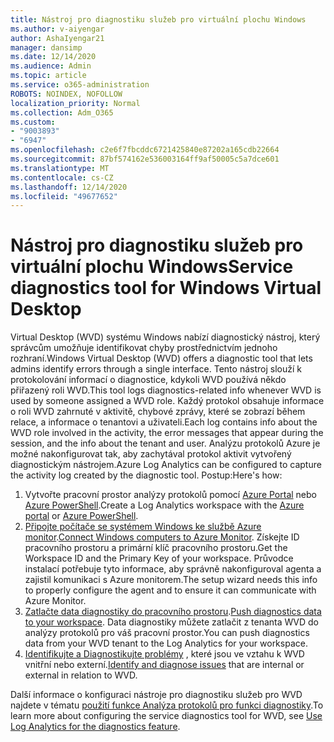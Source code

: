 ```yaml
---
title: Nástroj pro diagnostiku služeb pro virtuální plochu Windows
ms.author: v-aiyengar
author: AshaIyengar21
manager: dansimp
ms.date: 12/14/2020
ms.audience: Admin
ms.topic: article
ms.service: o365-administration
ROBOTS: NOINDEX, NOFOLLOW
localization_priority: Normal
ms.collection: Adm_O365
ms.custom:
- "9003893"
- "6947"
ms.openlocfilehash: c2e6f7fbcddc6721425840e87202a165cdb22664
ms.sourcegitcommit: 87bf574162e536003164ff9af50005c5a7dce601
ms.translationtype: MT
ms.contentlocale: cs-CZ
ms.lasthandoff: 12/14/2020
ms.locfileid: "49677652"
---
```

# <a name="service-diagnostics-tool-for-windows-virtual-desktop"></a><span data-ttu-id="fbdb8-102">Nástroj pro diagnostiku služeb pro virtuální plochu Windows</span><span class="sxs-lookup"><span data-stu-id="fbdb8-102">Service diagnostics tool for Windows Virtual Desktop</span></span>

<span data-ttu-id="fbdb8-103">Virtual Desktop (WVD) systému Windows nabízí diagnostický nástroj, který správcům umožňuje identifikovat chyby prostřednictvím jednoho rozhraní.</span><span class="sxs-lookup"><span data-stu-id="fbdb8-103">Windows Virtual Desktop (WVD) offers a diagnostic tool that lets admins identify errors through a single interface.</span></span> <span data-ttu-id="fbdb8-104">Tento nástroj slouží k protokolování informací o diagnostice, kdykoli WVD používá někdo přiřazený roli WVD.</span><span class="sxs-lookup"><span data-stu-id="fbdb8-104">This tool logs diagnostics-related info whenever WVD is used by someone assigned a WVD role.</span></span> <span data-ttu-id="fbdb8-105">Každý protokol obsahuje informace o roli WVD zahrnuté v aktivitě, chybové zprávy, které se zobrazí během relace, a informace o tenantovi a uživateli.</span><span class="sxs-lookup"><span data-stu-id="fbdb8-105">Each log contains info about the WVD role involved in the activity, the error messages that appear during the session, and the info about the tenant and user.</span></span> <span data-ttu-id="fbdb8-106">Analýzu protokolů Azure je možné nakonfigurovat tak, aby zachytával protokol aktivit vytvořený diagnostickým nástrojem.</span><span class="sxs-lookup"><span data-stu-id="fbdb8-106">Azure Log Analytics can be configured to capture the activity log created by the diagnostic tool.</span></span> <span data-ttu-id="fbdb8-107">Postup:</span><span class="sxs-lookup"><span data-stu-id="fbdb8-107">Here's how:</span></span>

1. <span data-ttu-id="fbdb8-108">Vytvořte pracovní prostor analýzy protokolů pomocí [Azure Portal](https://go.microsoft.com/fwlink/?linkid=2129500) nebo [Azure PowerShell](https://go.microsoft.com/fwlink/?linkid=2129501).</span><span class="sxs-lookup"><span data-stu-id="fbdb8-108">Create a Log Analytics workspace with the [Azure portal](https://go.microsoft.com/fwlink/?linkid=2129500) or [Azure PowerShell](https://go.microsoft.com/fwlink/?linkid=2129501).</span></span>
1. <span data-ttu-id="fbdb8-109">[Připojte počítače se systémem Windows ke službě Azure monitor](https://go.microsoft.com/fwlink/?linkid=2129913).</span><span class="sxs-lookup"><span data-stu-id="fbdb8-109">[Connect Windows computers to Azure Monitor](https://go.microsoft.com/fwlink/?linkid=2129913).</span></span> <span data-ttu-id="fbdb8-110">Získejte ID pracovního prostoru a primární klíč pracovního prostoru.</span><span class="sxs-lookup"><span data-stu-id="fbdb8-110">Get the Workspace ID and the Primary Key of your workspace.</span></span> <span data-ttu-id="fbdb8-111">Průvodce instalací potřebuje tyto informace, aby správně nakonfiguroval agenta a zajistil komunikaci s Azure monitorem.</span><span class="sxs-lookup"><span data-stu-id="fbdb8-111">The setup wizard needs this info to properly configure the agent and to ensure it can communicate with Azure Monitor.</span></span>
1. <span data-ttu-id="fbdb8-112">[Zatlačte data diagnostiky do pracovního prostoru](https://go.microsoft.com/fwlink/?linkid=2128284).</span><span class="sxs-lookup"><span data-stu-id="fbdb8-112">[Push diagnostics data to your workspace](https://go.microsoft.com/fwlink/?linkid=2128284).</span></span> <span data-ttu-id="fbdb8-113">Data diagnostiky můžete zatlačit z tenanta WVD do analýzy protokolů pro váš pracovní prostor.</span><span class="sxs-lookup"><span data-stu-id="fbdb8-113">You can push diagnostics data from your WVD tenant to the Log Analytics for your workspace.</span></span>
1. <span data-ttu-id="fbdb8-114">[Identifikujte a Diagnostikujte problémy](https://go.microsoft.com/fwlink/?linkid=2128338) , které jsou ve vztahu k WVD vnitřní nebo externí.</span><span class="sxs-lookup"><span data-stu-id="fbdb8-114">[Identify and diagnose issues](https://go.microsoft.com/fwlink/?linkid=2128338) that are internal or external in relation to WVD.</span></span>

<span data-ttu-id="fbdb8-115">Další informace o konfiguraci nástroje pro diagnostiku služeb pro WVD najdete v tématu [použití funkce Analýza protokolů pro funkci diagnostiky](https://go.microsoft.com/fwlink/?linkid=2128084).</span><span class="sxs-lookup"><span data-stu-id="fbdb8-115">To learn more about configuring the service diagnostics tool for WVD, see [Use Log Analytics for the diagnostics feature](https://go.microsoft.com/fwlink/?linkid=2128084).</span></span>
